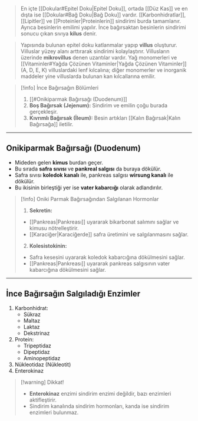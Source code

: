 >En içte [[Dokular#Epitel Doku|Epitel Doku]], ortada [[Düz Kas]] ve en dışta ise [[Dokular#Bağ Doku|Bağ Doku]] vardır. [[Karbonhidratlar]], [[Lipitler]] ve [[Proteinler|Proteinlerin]] sindirimi burda tamamlanır. Ayrıca besinlerin emilimi yapılır. İnce bağırsaktan besinlerin sindirimi sonucu çıkan sıvıya **kilus** denir.

>Yapısında bulunan epitel doku katlanmalar yapıp **villus** oluşturur. Villuslar yüzey alanı arttırarak sindirimi kolaylaştırır. Villusların üzerinde **mikrovillus** denen uzantılar vardır. Yağ monomerleri ve [[Vitaminler#Yağda Çözünen Vitaminler|Yağda Çözünen Vitaminler]] (A, D, E, K) villuslardaki lenf kılcalına; diğer monomerler ve inorganik maddeler yine villuslarda bulunan kan kılcallarına emilir.

> [!info] İnce Bağırsağın Bölümleri
> 1. [[#Onikiparmak Bağırsağı (Duodenum)]]
> 2. **Boş Bağırsak (Jejenum):** Sindirim ve emilin çoğu burada gerçekleşir.
> 3. **Kıvrımlı Bağırsak (İleum):** Besin artıkları [[Kalın Bağırsak|Kalın Bağırsağa]] iletilir.

---
## Onikiparmak Bağırsağı (Duodenum)
- Mideden gelen **kimus** burdan geçer.
- Bu sırada **safra sıvısı** ve **pankreal salgısı** da buraya dökülür.
- Safra sıvısı **koledok kanalı** ile, pankreas salgısı **wirsung kanalı** ile dökülür.
- Bu ikisinin birleştiği yer ise **vater kabarcığı** olarak adlandırılır.

> [!info] Oniki Parmak Bağırsağından Salgılanan Hormonlar
> 1. **Sekretin:**
> 	- [[Pankreas|Pankreası]] uyararak bikarbonat salımını sağlar ve kimusu nötrelleştirir.
> 	- [[Karaciğer|Karaciğerde]] safra üretimini ve salgılanmasını sağlar.
> 2. **Kolesistokinin:**
> 	- Safra kesesini uyararak koledok kabarcığına dökülmesini sağlar.
> 	- [[Pankreas|Pankreası]] uyararak pankreas salgısının vater kabarcığına dökülmesini sağlar.

---
## İnce Bağırsağın Salgıladığı Enzimler
1. Karbonhidrat:
	- Sükraz
	- Maltaz
	- Laktaz
	- Dekstrinaz
2. Protein:
	- Tripeptidaz
	- Dipeptidaz
	- Aminopeptidaz
3. Nükleotidaz (Nükleotit)
4. Enterokinaz

> [!warning] Dikkat!
> - **Enterokinaz** enzimi sindirim enzimi değildir, bazı enzimleri aktifleştirir.
> - Sindirim kanalında sindirim hormonları, kanda ise sindirim enzimleri bulunmaz.